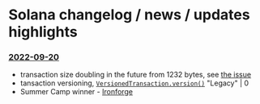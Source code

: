 # Solana changelog / news / updates highlights


### [2022-09-20](https://www.youtube.com/watch?v=i9gG_mjB_KQ)
* transaction size doubling in the future from 1232 bytes, see [the issue](https://github.com/solana-labs/solana/issues/17102)
* tansaction versioning, [```VersionedTransaction.version()```](https://solana-labs.github.io/solana-web3.js/modules.html#TransactionVersion) "Legacy" | 0
* Summer Camp winner - [Ironforge](https://www.ironforge.cloud/?utm_source=riengi)